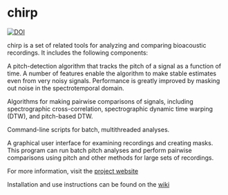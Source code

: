 # chirp

[![DOI](https://zenodo.org/badge/3432685.svg)](https://zenodo.org/badge/latestdoi/3432685)

chirp is a set of related tools for analyzing and comparing bioacoustic
recordings. It includes the following components:

A pitch-detection algorithm that tracks the pitch of a signal as a function of
time. A number of features enable the algorithm to make stable estimates even
from very noisy signals. Performance is greatly improved by masking out noise in
the spectrotemporal domain.

Algorithms for making pairwise comparisons of signals, including spectrographic
cross-correlation, spectrographic dynamic time warping (DTW), and pitch-based
DTW.

Command-line scripts for batch, multithreaded analyses.

A graphical user interface for examining recordings and creating masks. This
program can run batch pitch analyses and perform pairwise comparisons using
pitch and other methods for large sets of recordings.

For more information, visit the [project website](http://melizalab.github.com/chirp/)

Installation and use instructions can be found on the [wiki](https://github.com/melizalab/chirp/wiki)
